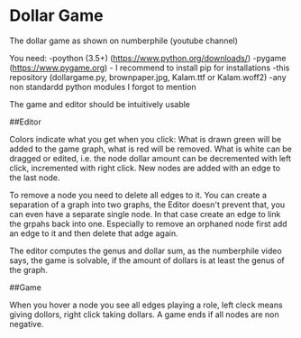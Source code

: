 # Dollar Game
The dollar game as shown on numberphile (youtube channel)

You need:
-poython (3.5+) (https://www.python.org/downloads/)
-pygame (https://www.pygame.org) - I recommend to install pip for installations
-this repository (dollargame.py, brownpaper.jpg, Kalam.ttf or Kalam.woff2)
-any non standardd python modules I forgot to mention

The game and editor should be intuitively usable

##Editor

Colors indicate what you get when you click: What is drawn green will be added to the game graph, what is red will be removed. What is white can be dragged or edited, i.e. the node dollar amount can be decremented with left click, incremented with right click. New nodes are added with an edge to the last node.

To remove a node you need to delete all edges to it. You can create a separation of a graph into two graphs, the Editor doesn't prevent that, you can even have a separate single node. In that case create an edge to link the grpahs back into one. Especially to remove an orphaned node first add an edge to it and then delete that adge again.

The editor computes the genus and dollar sum, as the numberphile video says, the game is solvable, if the amount of dollars is at least the genus of the graph.

##Game

When you hover a node you see all edges playing a role, left cleck means giving dollors, right click taking dollars.
A game ends if all nodes are non negative.
